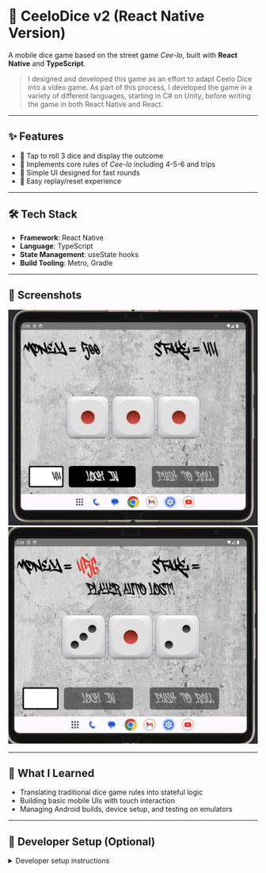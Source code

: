# 🎲 CeeloDice v2 (React Native Version)

A mobile dice game based on the street game _Cee-lo_, built with **React Native** and **TypeScript**.

> I designed and developed this game as an effort to adapt Ceelo Dice into a video game. As part of this process, I developed the game in a variety of different languages, starting in C# on Unity, before writing the game in both React Native and React.

---

## ✨ Features

- 🎲 Tap to roll 3 dice and display the outcome
- 🧠 Implements core rules of _Cee-lo_ including 4-5-6 and trips
- 🎨 Simple UI designed for fast rounds
- 🔁 Easy replay/reset experience

---

## 🛠 Tech Stack

- **Framework**: React Native
- **Language**: TypeScript
- **State Management**: useState hooks
- **Build Tooling**: Metro, Gradle

---

## 📸 Screenshots

![Gameplay Screenshot](docs/opening_screen.png)
![Gameplay Screenshot2](docs/play_screenshot.png)

---

## 🧠 What I Learned

- Translating traditional dice game rules into stateful logic
- Building basic mobile UIs with touch interaction
- Managing Android builds, device setup, and testing on emulators

---

## 🚀 Developer Setup (Optional)

<details>
<summary>Developer setup instructions</summary>

### Prerequisites

- Make sure you've set up the React Native environment:  
  [React Native Environment Setup Guide](https://reactnative.dev/docs/environment-setup)
- Android Studio (for emulator) or a connected Android device

### Start Metro

```bash
npm start
```

### Run the App

```bash
npm run android
```

</details>
